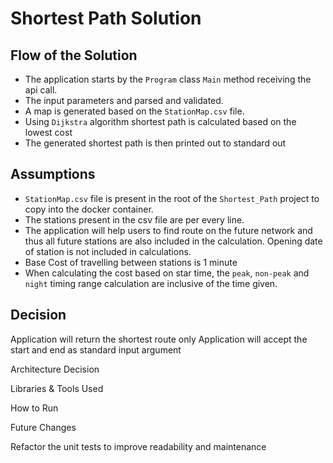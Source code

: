 # Shortest Path Solution

## Flow of the Solution

- The application starts by the `Program` class `Main` method receiving the api call.
- The input parameters and parsed and validated.
- A map is generated based on the `StationMap.csv` file.
- Using `Dijkstra` algorithm shortest path is calculated based on the lowest cost
- The generated shortest path is then printed out to standard out

## Assumptions

- `StationMap.csv` file is present in the root of the `Shortest_Path` project to copy into the docker container.
- The stations present in the csv file are per every line.
- The application will help users to find route on the future network and thus all future stations are also included in the calculation. Opening date of station is not included in calculations.
- Base Cost of travelling between stations is 1 minute
- When calculating the cost based on star time, the `peak`, `non-peak` and `night` timing range calculation are inclusive of the time given.

## Decision

Application will return the shortest route only
Application will accept the start and end as standard input argument

Architecture Decision

Libraries & Tools Used

How to Run

Future Changes

Refactor the unit tests to improve readability and maintenance
